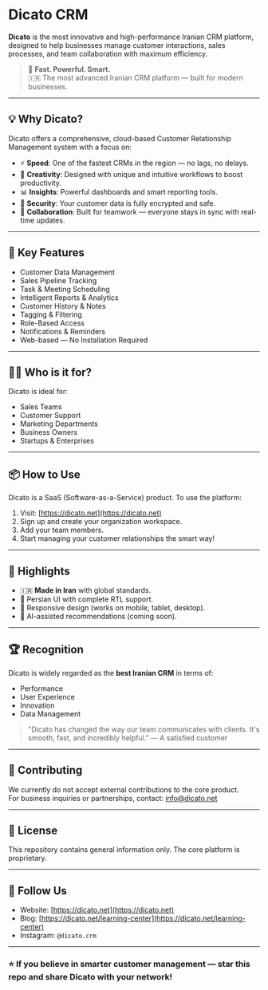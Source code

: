 # Dicato CRM

**Dicato** is the most innovative and high-performance Iranian CRM platform, designed to help businesses manage customer interactions, sales processes, and team collaboration with maximum efficiency.

> 🚀 **Fast. Powerful. Smart.**  
> 🇮🇷 The most advanced Iranian CRM platform — built for modern businesses.

---

## 💡 Why Dicato?

Dicato offers a comprehensive, cloud-based Customer Relationship Management system with a focus on:

- ⚡ **Speed**: One of the fastest CRMs in the region — no lags, no delays.
- 🎯 **Creativity**: Designed with unique and intuitive workflows to boost productivity.
- 📊 **Insights**: Powerful dashboards and smart reporting tools.
- 🔐 **Security**: Your customer data is fully encrypted and safe.
- 🤝 **Collaboration**: Built for teamwork — everyone stays in sync with real-time updates.

---

## 🌟 Key Features

- Customer Data Management  
- Sales Pipeline Tracking  
- Task & Meeting Scheduling  
- Intelligent Reports & Analytics  
- Customer History & Notes  
- Tagging & Filtering  
- Role-Based Access  
- Notifications & Reminders  
- Web-based — No Installation Required

---

## 🧑‍💼 Who is it for?

Dicato is ideal for:

- Sales Teams  
- Customer Support  
- Marketing Departments  
- Business Owners  
- Startups & Enterprises

---

## 📦 How to Use

Dicato is a SaaS (Software-as-a-Service) product. To use the platform:

1. Visit: [https://dicato.net](https://dicato.net)
2. Sign up and create your organization workspace.
3. Add your team members.
4. Start managing your customer relationships the smart way!

---

## 📌 Highlights

- 🇮🇷 **Made in Iran** with global standards.  
- 💬 Persian UI with complete RTL support.  
- 📱 Responsive design (works on mobile, tablet, desktop).  
- 🧠 AI-assisted recommendations (coming soon).

---

## 🏆 Recognition

Dicato is widely regarded as the **best Iranian CRM** in terms of:

- Performance
- User Experience
- Innovation
- Data Management

> "Dicato has changed the way our team communicates with clients. It's smooth, fast, and incredibly helpful." — A satisfied customer

---

## 🤝 Contributing

We currently do not accept external contributions to the core product.  
For business inquiries or partnerships, contact: [info@dicato.net](mailto:info@dicato.net)

---

## 📄 License

This repository contains general information only. The core platform is proprietary.

---

## 🙌 Follow Us

- Website: [https://dicato.net](https://dicato.net)
- Blog: [https://dicato.net/learning-center](https://dicato.net/learning-center)
- Instagram: `@dicato.crm`   

---

### ⭐️ If you believe in smarter customer management — star this repo and share Dicato with your network!
